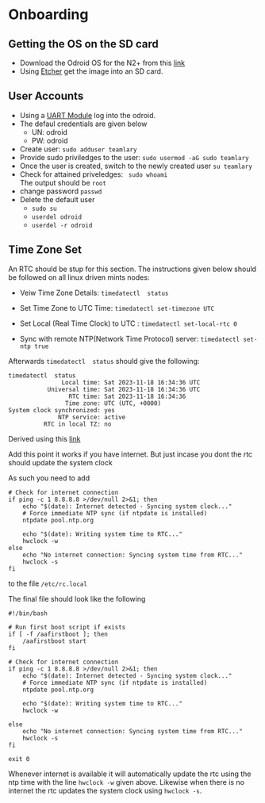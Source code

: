 # Onboarding

## Getting the OS on the SD card  
- Download the Odroid OS for the N2+ from this [link](https://wiki.odroid.com/odroid-n2/os_images/ubuntu/20220228)
- Using [Etcher](https://etcher.balena.io/) get the image into an SD card.

## User Accounts
- Using a [UART Module](https://ameridroid.com/products/usb-uart-2-module-kit?pr_prod_strat=e5_desc&pr_rec_id=7b8882b26&pr_rec_pid=8013561757975&pr_ref_pid=69012291599&pr_seq=uniform) log into the odroid.
- The defaul credentials are given below
  - UN: odroid
  - PW: odroid
- Create user:
`sudo adduser teamlary` </br> 
- Provide sudo priviledges to the user: 
`sudo usermod -aG sudo teamlary`</br>
- Once the user is created, switch to the newly created user
`su teamlary`
- Check for attained priveledges:
` sudo whoami`</br>
The output should be `root`
- change password
` passwd `
- Delete the default user 
  - ```sudo su```
  - ```userdel odroid```
  - ```userdel -r odroid```

## Time Zone Set 

An RTC should be stup for this section. The instructions given below should be followed on all linux driven mints nodes:

- Veiw Time Zone Details:
```timedatectl  status```

- Set Time Zone to UTC Time: 
```timedatectl set-timezone UTC```

- Set Local (Real Time Clock) to UTC :
```timedatectl set-local-rtc 0```

- Sync with remote NTP(Network Time Protocol) server:
```timedatectl set-ntp true```

Afterwards `timedatectl  status` should give the following:
```
timedatectl  status
               Local time: Sat 2023-11-18 16:34:36 UTC
           Universal time: Sat 2023-11-18 16:34:36 UTC
                 RTC time: Sat 2023-11-18 16:34:36    
                Time zone: UTC (UTC, +0000)           
System clock synchronized: yes                        
              NTP service: active                     
          RTC in local TZ: no         

```
Derived using this [link](https://www.tecmint.com/set-time-timezone-and-synchronize-time-using-timedatectl-command/)

Add this point it works if you have internet. But just incase you dont the rtc should update the system clock 

As such you need to add 
```
# Check for internet connection
if ping -c 1 8.8.8.8 >/dev/null 2>&1; then
    echo "$(date): Internet detected - Syncing system clock..."
    # Force immediate NTP sync (if ntpdate is installed)
    ntpdate pool.ntp.org

    echo "$(date): Writing system time to RTC..."
    hwclock -w
else
    echo "No internet connection: Syncing system time from RTC..."
    hwclock -s
fi
```
to the file `/etc/rc.local`

The final file should look like the following 

```
#!/bin/bash

# Run first boot script if exists
if [ -f /aafirstboot ]; then 
    /aafirstboot start
fi

# Check for internet connection
if ping -c 1 8.8.8.8 >/dev/null 2>&1; then
    echo "$(date): Internet detected - Syncing system clock..."
    # Force immediate NTP sync (if ntpdate is installed)
    ntpdate pool.ntp.org

    echo "$(date): Writing system time to RTC..."
    hwclock -w

else
    echo "No internet connection: Syncing system time from RTC..."
    hwclock -s
fi

exit 0
```

Whenever internet is available it will automatically update the rtc using the ntp time with the line `hwclock -w` given above. Likewise when there is no internet the rtc updates the system clock using `hwclock -s`.



